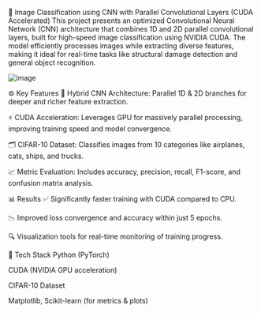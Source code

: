 🚀 Image Classification using CNN with Parallel Convolutional Layers (CUDA Accelerated)
This project presents an optimized Convolutional Neural Network (CNN) architecture that combines 1D and 2D parallel convolutional layers, built for high-speed image classification using NVIDIA CUDA. The model efficiently processes images while extracting diverse features, making it ideal for real-time tasks like structural damage detection and general object recognition.

![image](https://github.com/user-attachments/assets/1e36f450-ab7b-457b-a755-795ba88d1064)

⚙️ Key Features
🧠 Hybrid CNN Architecture: Parallel 1D & 2D branches for deeper and richer feature extraction.

⚡ CUDA Acceleration: Leverages GPU for massively parallel processing, improving training speed and model convergence.

🗂️ CIFAR-10 Dataset: Classifies images from 10 categories like airplanes, cats, ships, and trucks.

📈 Metric Evaluation: Includes accuracy, precision, recall, F1-score, and confusion matrix analysis.

📊 Results
✅ Significantly faster training with CUDA compared to CPU.

📉 Improved loss convergence and accuracy within just 5 epochs.

🔍 Visualization tools for real-time monitoring of training progress.

🧱 Tech Stack
Python (PyTorch)

CUDA (NVIDIA GPU acceleration)

CIFAR-10 Dataset

Matplotlib, Scikit-learn (for metrics & plots)
